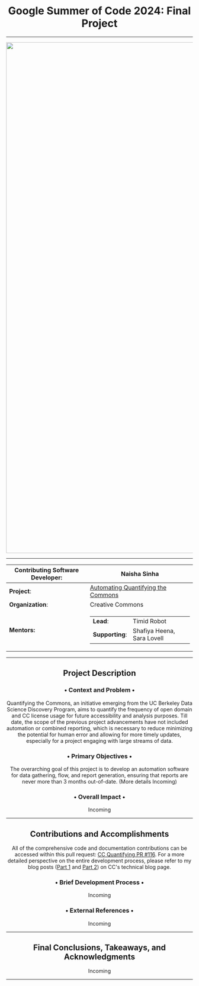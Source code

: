 <div align="center">
  
# Google Summer of Code 2024: Final Project

***

<img width="1381" alt="Screenshot 2024-06-07 at 12 36 29 AM" src="https://github.com/naishasinha/GoogleSummerOfCode2024-FinalReport/assets/117387359/f6fc2919-725b-4339-9a49-30f8c2f5391b">

***
  
| Contributing Software Developer: | Naisha Sinha|
| ------------- | ------------- |
| **Project**:  | [Automating Quantifying the Commons](https://summerofcode.withgoogle.com/programs/2024/projects/vvuGqMLQ)  |
| **Organization**:  | Creative Commons  |
| **Mentors:**  | <table><tr><td>**Lead**:</td><td>Timid Robot</td></tr><tr><td>**Supporting**:</td><td>Shafiya Heena, Sara Lovell</td></tr></table> |

***

## Project Description

### • Context and Problem •
Quantifying the Commons, an initiative emerging from the UC Berkeley Data Science Discovery Program, aims to quantify the frequency of open domain and CC license usage for future accessibility and analysis purposes. Till date, the scope of the previous project advancements have not included automation or combined reporting, which is necessary to reduce minimizing the potential for human error and allowing for more timely updates, especially for a project engaging with large streams of data.

### • Primary Objectives •
The overarching goal of this project is to develop an automation software for data gathering, flow, and report generation, ensuring that reports are never more than 3 months out-of-date.
(More details Incoming)

### • Overall Impact •
Incoming

***

## Contributions and Accomplishments
All of the comprehensive code and documentation contributions can be accessed within this pull request: [CC Quantifying PR #116](https://github.com/creativecommons/quantifying/pull/116). For a more detailed perspective on the entire development process, please refer to my blog posts ([Part 1]() and [Part 2]()) on CC's technical blog page. 

### • Brief Development Process •
Incoming

### • External References •
Incoming

***

## Final Conclusions, Takeaways, and Acknowledgments
Incoming

***

</div>
